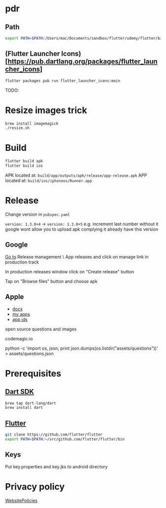 # pdr

## Path

```bash
export PATH=$PATH:/Users/mac/Documents/sandbox/flutter/udemy/flutter/bin
```

## (Flutter Launcher Icons)[https://pub.dartlang.org/packages/flutter_launcher_icons]

```bash
flutter packages pub run flutter_launcher_icons:main
```

TODO:

# Resize images trick

```bash
brew install imagemagick
./resize.sh
```

# Build 

```bash
flutter build apk
flutter build ios
```

APK located at: `build/app/outputs/apk/release/app-release.apk`
APP located at: `build/ios/iphoneos/Runner.app`

# Release

Change version in `pubspec.yaml`

`version: 1.3.0+4` -> `version: 1.3.0+5` e.g. increment last number without it google wont allow you to upload apk complying it already have this version

## Google

[Go to](https://play.google.com/apps/publish/?account=6448344011839007794#ManageReleasesPlace:p=ua.net.marchenko.pdr&appid=4972343131826316274) Release management \ App releases and click on manage link in production track

In production releases window click on "Create release" button

Tap on "Browse files" button and choose apk

## Apple

- [docs](https://flutter.dev/docs/deployment/ios)
- [my apps](https://appstoreconnect.apple.com/WebObjects/iTunesConnect.woa/ra/ng/app)
- [app ids](https://developer.apple.com/account/ios/identifier/bundle)


open source questions and images


codemagic.io


python -c 'import os, json; print json.dumps(os.listdir("assets/questions"))' > assets/questions.json

# Prerequisites

## [Dart SDK](https://www.dartlang.org/tools/sdk#install)

```bash
brew tap dart-lang/dart
brew install dart
```

## [Flutter](https://flutter.dev/docs/get-started/install/macos)

```bash
git clone https://github.com/flutter/flutter
export PATH=$PATH:~/src/github.com/flutter/flutter/bin
```

## Keys

Put key.properties and key.jks to android directory


# Privacy policy

[WebsitePolicies](https://www.websitepolicies.com/policies/manage)
